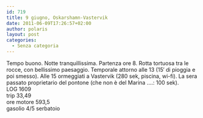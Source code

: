 ```yaml
---
id: 719
title: 9 giugno, Oskarshamn-Vastervik
date: 2011-06-09T17:26:57+02:00
author: polaris
layout: post
categories:
  - Senza categoria
---
```

Tempo buono. Notte tranquillissima. Partenza ore 8. Rotta tortuosa tra le rocce, con bellissimo paesaggio. Temporale attorno alle 13 (15&#8242; di pioggia e poi smesso). Alle 15 ormeggiati a Vastervik (280 sek, piscina, wi-fi). La sera passato proprietario del pontone (che non è del Marina &#8230;.: 100 sek).  
LOG 1609  
trip 33,49  
ore motore 593,5  
gasolio 4/5 serbatoio